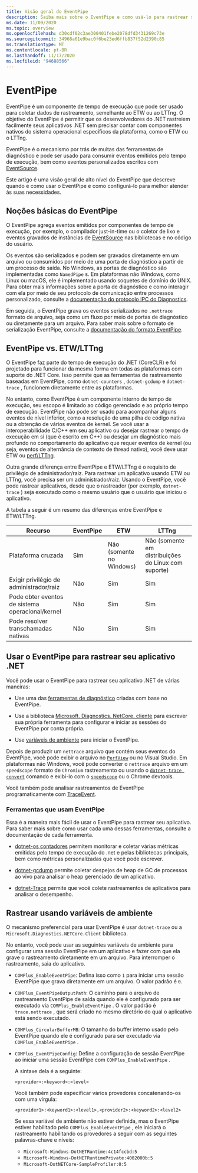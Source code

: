 ```yaml
---
title: Visão geral do EventPipe
description: Saiba mais sobre o EventPipe e como usá-lo para rastrear seus aplicativos .NET para diagnosticar problemas de desempenho.
ms.date: 11/09/2020
ms.topic: overview
ms.openlocfilehash: d30cdf02c3ae300401febe2078dfd3431269c73e
ms.sourcegitcommit: 34968a61e9bac0f6be23ed6ffb837f52d2390c85
ms.translationtype: MT
ms.contentlocale: pt-BR
ms.lasthandoff: 11/17/2020
ms.locfileid: "94688566"
---
```

# <a name="eventpipe"></a>EventPipe

EventPipe é um componente de tempo de execução que pode ser usado para coletar dados de rastreamento, semelhante ao ETW ou ao LTTng. O objetivo do EventPipe é permitir que os desenvolvedores do .NET rastreiem facilmente seus aplicativos .NET sem precisar contar com componentes nativos do sistema operacional específicos da plataforma, como o ETW ou o LTTng.

EventPipe é o mecanismo por trás de muitas das ferramentas de diagnóstico e pode ser usado para consumir eventos emitidos pelo tempo de execução, bem como eventos personalizados escritos com [EventSource](xref:System.Diagnostics.Tracing.EventSource).

Este artigo é uma visão geral de alto nível do EventPipe que descreve quando e como usar o EventPipe e como configurá-lo para melhor atender às suas necessidades.

## <a name="eventpipe-basics"></a>Noções básicas do EventPipe

O EventPipe agrega eventos emitidos por componentes de tempo de execução, por exemplo, o compilador just-in-time ou o coletor de lixo e eventos gravados de instâncias de [EventSource](xref:System.Diagnostics.Tracing.EventSource) nas bibliotecas e no código do usuário.

Os eventos são serializados e podem ser gravados diretamente em um arquivo ou consumidos por meio de uma porta de diagnóstico a partir de um processo de saída. No Windows, as portas de diagnóstico são implementadas como `NamedPipe` s. Em plataformas não Windows, como Linux ou macOS, ele é implementado usando soquetes de domínio do UNIX. Para obter mais informações sobre a porta de diagnóstico e como interagir com ela por meio de seu protocolo de comunicação entre processos personalizado, consulte a [documentação do protocolo IPC do Diagnostics](https://github.com/dotnet/diagnostics/blob/master/documentation/design-docs/ipc-protocol.md).

Em seguida, o EventPipe grava os eventos serializados no `.nettrace` formato de arquivo, seja como um fluxo por meio de portas de diagnóstico ou diretamente para um arquivo. Para saber mais sobre o formato de serialização EventPipe, consulte a [documentação do formato EventPipe](https://github.com/microsoft/perfview/blob/master/src/TraceEvent/EventPipe/EventPipeFormat.md).

## <a name="eventpipe-vs-etwlttng"></a>EventPipe vs. ETW/LTTng

O EventPipe faz parte do tempo de execução do .NET (CoreCLR) e foi projetado para funcionar da mesma forma em todas as plataformas com suporte do .NET Core. Isso permite que as ferramentas de rastreamento baseadas em EventPipe, como `dotnet-counters` , `dotnet-gcdump` e `dotnet-trace` , funcionem diretamente entre as plataformas.

No entanto, como EventPipe é um componente interno de tempo de execução, seu escopo é limitado ao código gerenciado e ao próprio tempo de execução. EventPipe não pode ser usado para acompanhar alguns eventos de nível inferior, como a resolução de uma pilha de código nativa ou a obtenção de vários eventos de kernel. Se você usar a interoperabilidade C/C++ em seu aplicativo ou desejar rastrear o tempo de execução em si (que é escrito em C++) ou desejar um diagnóstico mais profundo no comportamento do aplicativo que requer eventos de kernel (ou seja, eventos de alternância de contexto de thread nativo), você deve usar ETW ou [perf/LTTng](./trace-perfcollect-lttng.md).

Outra grande diferença entre EventPipe e ETW/LTTng é o requisito de privilégio de administrador/raiz. Para rastrear um aplicativo usando ETW ou LTTng, você precisa ser um administrador/raiz. Usando o EventPipe, você pode rastrear aplicativos, desde que o rastreador (por exemplo, `dotnet-trace` ) seja executado como o mesmo usuário que o usuário que iniciou o aplicativo.

A tabela a seguir é um resumo das diferenças entre EventPipe e ETW/LTTng.

|Recurso|EventPipe|ETW|LTTng|
|-------|---------|---|-----------|
|Plataforma cruzada|Sim|Não (somente no Windows)|Não (somente em distribuições do Linux com suporte)|
|Exigir privilégio de administrador/raiz|Não|Sim|Sim|
|Pode obter eventos de sistema operacional/kernel|Não|Sim|Sim|
|Pode resolver transchamadas nativas|Não|Sim|Sim|

## <a name="use-eventpipe-to-trace-your-net-application"></a>Usar o EventPipe para rastrear seu aplicativo .NET

Você pode usar o EventPipe para rastrear seu aplicativo .NET de várias maneiras:

* Use uma das [ferramentas de diagnóstico](#tools-using-eventpipe) criadas com base no EventPipe.

* Use a biblioteca [Microsoft. Diagnostics. NetCore. cliente](https://github.com/dotnet/diagnostics/blob/master/documentation/diagnostics-client-library-instructions.md) para escrever sua própria ferramenta para configurar e iniciar as sessões do EventPipe por conta própria.

* Use [variáveis de ambiente](#trace-using-environment-variables) para iniciar o EventPipe.

Depois de produzir um `nettrace` arquivo que contém seus eventos do EventPipe, você pode exibir o arquivo no [`PerfView`](https://github.com/Microsoft/perfview#perfview-overview) ou no Visual Studio. Em plataformas não Windows, você pode converter o `nettrace` arquivo em um `speedscope` formato de `Chromium` rastreamento ou usando o [`dotnet-trace convert`](./dotnet-trace.md#dotnet-trace-convert) comando e exibi-lo com o [`speedscope`](https://www.speedscope.app/) ou o Chrome devtools.

Você também pode analisar rastreamentos de EventPipe programaticamente com [TraceEvent](https://github.com/Microsoft/perfview/blob/master/documentation/TraceEvent/TraceEventLibrary.md).

### <a name="tools-that-use-eventpipe"></a>Ferramentas que usam EventPipe

Essa é a maneira mais fácil de usar o EventPipe para rastrear seu aplicativo. Para saber mais sobre como usar cada uma dessas ferramentas, consulte a documentação de cada ferramenta.

* [dotnet-os contadores](./dotnet-counters.md) permitem monitorar e coletar várias métricas emitidas pelo tempo de execução do .net e pelas bibliotecas principais, bem como métricas personalizadas que você pode escrever.

* [dotnet-gcdump](./dotnet-gcdump.md) permite coletar despejos de heap de GC de processos ao vivo para analisar o heap gerenciado de um aplicativo.

* [dotnet-Trace](./dotnet-trace.md) permite que você colete rastreamentos de aplicativos para analisar o desempenho.

## <a name="trace-using-environment-variables"></a>Rastrear usando variáveis de ambiente

O mecanismo preferencial para usar EventPipe é usar `dotnet-trace` ou a `Microsoft.Diagnostics.NETCore.Client` biblioteca.

No entanto, você pode usar as seguintes variáveis de ambiente para configurar uma sessão EventPipe em um aplicativo e fazer com que ela grave o rastreamento diretamente em um arquivo. Para interromper o rastreamento, saia do aplicativo.

* `COMPlus_EnableEventPipe`: Defina isso como `1` para iniciar uma sessão EventPipe que grava diretamente em um arquivo. O valor padrão é `0`.

* `COMPlus_EventPipeOutputPath`: O caminho para o arquivo de rastreamento EventPipe de saída quando ele é configurado para ser executado via `COMPlus_EnableEventPipe` . O valor padrão é `trace.nettrace` , que será criado no mesmo diretório do qual o aplicativo está sendo executado.

* `COMPlus_CircularBufferMB`: O tamanho do buffer interno usado pelo EventPipe quando ele é configurado para ser executado via `COMPlus_EnableEventPipe` .

* `COMPlus_EventPipeConfig`: Define a configuração de sessão EventPipe ao iniciar uma sessão EventPipe com `COMPlus_EnableEventPipe` .

  A sintaxe dela é a seguinte:

  `<provider>:<keyword>:<level>`

  Você também pode especificar vários provedores concatenando-os com uma vírgula:

  `<provider1>:<keyword1>:<level1>,<provider2>:<keyword2>:<level2>`

  Se essa variável de ambiente não estiver definida, mas o EventPipe estiver habilitado pelo `COMPlus_EnableEventPipe` , ele iniciará o rastreamento habilitando os provedores a seguir com as seguintes palavras-chave e níveis:

  - `Microsoft-Windows-DotNETRuntime:4c14fccbd:5`
  - `Microsoft-Windows-DotNETRuntimePrivate:4002000b:5`
  - `Microsoft-DotNETCore-SampleProfiler:0:5`
